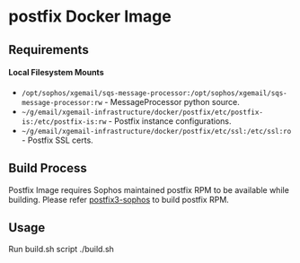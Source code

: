 postfix Docker Image
============================

Requirements
------------

#### Local Filesystem Mounts
- `/opt/sophos/xgemail/sqs-message-processor:/opt/sophos/xgemail/sqs-message-processor:rw` - MessageProcessor python source.
- `~/g/email/xgemail-infrastructure/docker/postfix/etc/postfix-is:/etc/postfix-is:rw` - Postfix instance configurations.
- `~/g/email/xgemail-infrastructure/docker/postfix/etc/ssl:/etc/ssl:ro` - Postfix SSL certs.

Build Process
----------
Postfix Image requires Sophos maintained postfix RPM to be available while building.
Please refer [postfix3-sophos](https://git.cloud.sophos/projects/EMAIL/repos/thirdparty/browse/postfix3-sophos) to build postfix RPM.

Usage
-----
Run build.sh script
./build.sh